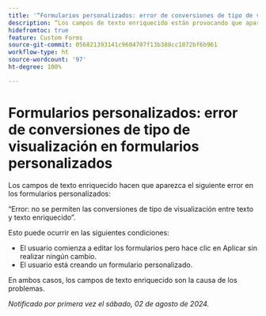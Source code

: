 ```yaml
---
title: '“Formularios personalizados: error de conversiones de tipo de visualización en formularios personalizados”'
description: “Los campos de texto enriquecido están provocando que aparezca un error en los formularios personalizados”.
hidefromtoc: true
feature: Custom Forms
source-git-commit: 056821393141c9604707f13b388cc1872bf6b961
workflow-type: ht
source-wordcount: '97'
ht-degree: 100%

---
```



# Formularios personalizados: error de conversiones de tipo de visualización en formularios personalizados

Los campos de texto enriquecido hacen que aparezca el siguiente error en los formularios personalizados:

“Error: no se permiten las conversiones de tipo de visualización entre texto y texto enriquecido”.

Esto puede ocurrir en las siguientes condiciones:

* El usuario comienza a editar los formularios pero hace clic en Aplicar sin realizar ningún cambio.
* El usuario está creando un formulario personalizado.

En ambos casos, los campos de texto enriquecido son la causa de los problemas.

_Notificado por primera vez el sábado, 02 de agosto de 2024._
